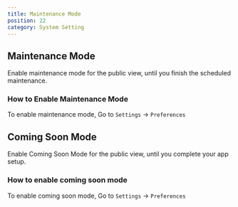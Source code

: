 ```yaml
---
title: Maintenance Mode
position: 22
category: System Setting
---
```


## Maintenance Mode

Enable maintenance mode for the public view, until you finish the scheduled maintenance.

### How to Enable Maintenance Mode

To enable maintenance mode, Go to `Settings` -> `Preferences`

## Coming Soon Mode

Enable Coming Soon Mode for the public view, until you complete your app setup.

### How to enable coming soon mode

To enable coming soon mode, Go to `Settings` -> `Preferences`
